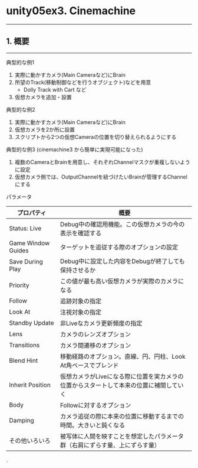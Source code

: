 # unity05ex3. Cinemachine
________________________________________
## 1. 概要
________________________________________
典型的な例1

1. 実際に動かすカメラ(Main Cameraなど)にBrain
2. 所望のTrack(移動制御などを行うオブジェクト)などを用意
    - Dolly Track with Cart など
3. 仮想カメラを追加・設置

典型的な例2

1. 実際に動かすカメラ(Main Cameraなど)にBrain
2. 仮想カメラを2か所に設置
3. スクリプトから2つの仮想Cameraの位置を切り替えられるようにする

典型的な例3 (cinemachine3 から簡単に実現可能になった)

1. 複数のCameraとBrainを用意し、それぞれChannelマスクが重複しないように設定
2. 仮想カメラ側では、OutputChannelを紐づけたいBrainが管理するChannelにする

パラメータ

プロパティ          |概要
--------------------|-------------------------------------------------------------------------------------
Status: Live        |Debug中の確認用機能。この仮想カメラの今の表示を確認する
Game Window Guides  |ターゲットを追従する際のオプションの設定
Save During Play    |Debug中に設定した内容をDebugが終了しても保持させるか
Priority            |この値が最も高い仮想カメラが実際のカメラになる
Follow              |追跡対象の指定
Look At             |注視対象の指定
Standby Update      |非Liveなカメラ更新頻度の指定
Lens                |カメラのレンズオプション
Transitions         |カメラ間遷移のオプション
    Blend Hint      |移動経路のオプション。直線、円、円柱、Look At角ベースでブレンド
    Inherit Position|仮想カメラがLiveになる際に位置を実カメラの位置からスタートして本来の位置に補間していく
Body                |Followに対するオプション
    Damping         |カメラ追従の際に本来の位置に移動するまでの時間。大きいと鈍くなる
    その他いろいろ  |被写体に人間を映すことを想定したパラメータ群（右肩にずらす量、上にずらす量）

.    